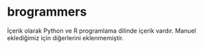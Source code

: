 # brogrammers
İçerik olarak Python ve R programlama dilinde içerik vardır. Manuel eklediğimiz için diğerlerini eklenmemiştir.

